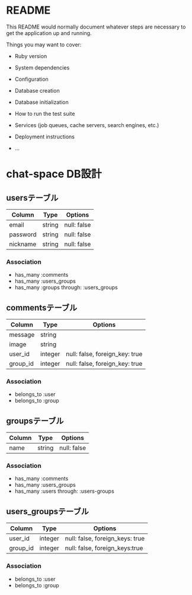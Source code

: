 # README

This README would normally document whatever steps are necessary to get the
application up and running.

Things you may want to cover:

* Ruby version

* System dependencies

* Configuration

* Database creation

* Database initialization

* How to run the test suite

* Services (job queues, cache servers, search engines, etc.)

* Deployment instructions

* ...

# chat-space DB設計
## usersテーブル
|Column|Type|Options|
|------|----|-------|
|email|string|null: false|
|password|string|null: false|
|nickname|string|null: false|
### Association
- has_many :comments
- has_many :users_groups
- has_many :groups through: :users_groups

## commentsテーブル
|Column|Type|Options|
|------|----|-------|
|message|string||
|image|string||
|user_id|integer|null: false, foreign_key: true|
|group_id|integer|null: false, foreign_key: true|
### Association
- belongs_to :user
- belongs_to :group


## groupsテーブル
|Column|Type|Options|
|------|----|-------|
|name|string|null: false|
### Association
- has_many :comments
- has_many :users_groups
- has_many :users through: :users-groups

## users_groupsテーブル
|Column|Type|Options|
|------|----|-------|
|user_id|integer|null: false, foreign_keys: true|
|group_id|integer|null: false, foreign_keys:true|
### Association
- belongs_to :user
- belongs_to :group


